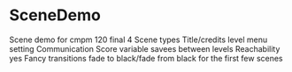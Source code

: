 # SceneDemo
Scene demo for cmpm 120 final
4 Scene types
  Title/credits
  level
  menu
  setting
Communication
  Score variable savees between levels
Reachability
  yes
Fancy transitions
  fade to black/fade from black for the first few scenes
